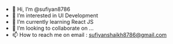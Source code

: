 - 👋 Hi, I’m @sufiyan8786
- 👀 I’m interested in UI Development
- 🌱 I’m currently learning React JS 
- 💞️ I’m looking to collaborate on ...
- 📫 How to reach me on email : sufiyanshaikh8786@gmail.com 

<!---
sufiyan8786/sufiyan8786 is a ✨ special ✨ repository because its `README.md` (this file) appears on your GitHub profile.
You can click the Preview link to take a look at your changes.
--->
